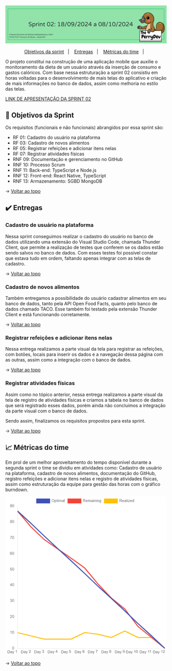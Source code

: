 <br id="topo">

<p align="center"> <img src="images/3.png" /></p>

<p align="center">
    <a href="#objetivos">Objetivos da sprint</a> &nbsp |&nbsp &nbsp
    <a href="#entregas">Entregas</a> &nbsp |&nbsp &nbsp
    <a href="#metricas">Métricas do time</a> &nbsp |&nbsp &nbsp
</p>

O projeto constitui na construção de uma aplicação mobile que auxilie o monitoramento da dieta de um usuário através da inserção de consumo e gastos calóricos. Com base nessa estruturação a sprint 02 consistiu em horas voltadas para o desenvolvimento de mais telas do aplicativo e criação de mais informações no banco de dados, assim como melhoria no estilo das telas.

[LINK DE APRESENTAÇÃO DA SPRINT 02](https://youtu.be/mZhYl-Wf9Bk)

<span id="objetivos">

## :dart: Objetivos da Sprint
Os requisitos (funcionais e não funcionais) abrangidos por essa sprint são:
- RF 01: Cadastro do usuário na plataforma
- RF 03: Cadastro de novos alimentos
- RF 05: Registrar refeições e adicionar itens nelas
- RF 07: Registrar atividades físicas
- RNF 09: Documentação e gerenciamento no GitHub
- RNF 10: Processo Scrum
- RNF 11: Back-end: TypeScript e Node.js
- RNF 12: Front-end: React Native, TypeScript
- RNF 13: Armazenamento: SGBD MongoDB


→ [Voltar ao topo](#topo)


<span id="entregas">
        
## :heavy_check_mark: Entregas

### Cadastro de usuário na plataforma

Nessa sprint conseguimos realizar o cadastro do usuário no banco de dados utilizando uma extensão do Visual Studio Code, chamada Thunder Client, que permite a realização de testes que conferem se os dados estão sendo salvos no banco de dados. Com esses testes foi possível constar que estava tudo em ordem, faltando apenas integrar com as telas de cadastro.

→ [Voltar ao topo](#topo)


### Cadastro de novos alimentos

Também entregamos a possibilidade do usuário cadastrar alimentos em seu banco de dados, tanto pela API Open Food Facts, quanto pelo banco de dados chamado TACO. Esse também foi testado pela extensão Thunder Client e está funcionando corretamente.

→ [Voltar ao topo](#topo)


### Registrar refeições e adicionar itens nelas

Nessa entrega realizamos a parte visual da tela para registrar as refeições, com botões, locais para inserir os dados e a navegação dessa página com as outras, assim como a integração com o banco de dados.

→ [Voltar ao topo](#topo)


### Registrar atividades físicas

Assim como no tópico anterior, nessa entrega realizamos a parte visual da tela de registro de atividades físicas e criamos a tabela no banco de dados que será registrado esses dados, porém ainda não concluimos a integração da parte visual com o banco de dados.


Sendo assim, finalizamos os requisitos propostos para esta sprint.

→ [Voltar ao topo](#topo)


 <span id="metricas">
     
## :chart_with_upwards_trend: Métricas do time
Em prol de um melhor aproveitamento do tempo disponível durante a segunda sprint o time se dividiu em atividades como: Cadastro de usuário na plataforma, cadastro de novos alimentos, documentação do GitHub, registro refeições e adicionar itens nelas e registro de atividades físicas, assim como estruturação da equipe para gestão das horas com o gráfico burndown.
    
<p align="center"><img src="images/burndown_sp1.png" /></p>
    


→ [Voltar ao topo](#topo)